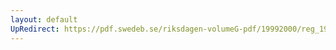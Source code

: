 ```yaml
---
layout: default
UpRedirect: https://pdf.swedeb.se/riksdagen-volumeG-pdf/19992000/reg_19992000/reg_19992000_0156.pdf
---
```

